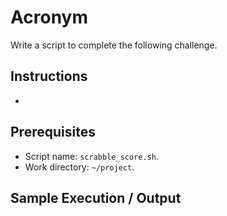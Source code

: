 # Acronym

Write a script to complete the following challenge.

## Instructions

- 

## Prerequisites

- Script name: `scrabble_score.sh`.
- Work directory: `~/project`.

## Sample Execution / Output
